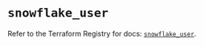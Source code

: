 # `snowflake_user`

Refer to the Terraform Registry for docs: [`snowflake_user`](https://registry.terraform.io/providers/snowflakedb/snowflake/2.1.1/docs/resources/user).
